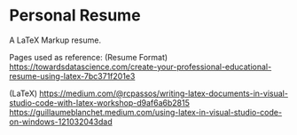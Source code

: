 # Personal Resume
A LaTeX Markup resume.

Pages used as reference:
(Resume Format)
https://towardsdatascience.com/create-your-professional-educational-resume-using-latex-7bc371f201e3
  
(LaTeX)
https://medium.com/@rcpassos/writing-latex-documents-in-visual-studio-code-with-latex-workshop-d9af6a6b2815
https://guillaumeblanchet.medium.com/using-latex-in-visual-studio-code-on-windows-121032043dad
